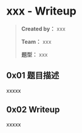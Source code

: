 # xxx - Writeup

> **Created by：** xxx
> 
> **Team：** xxx
> 
> **题型：** xxx



## 0x01 题目描述 

xxxxx

## 0x02 Writeup

xxxxx

